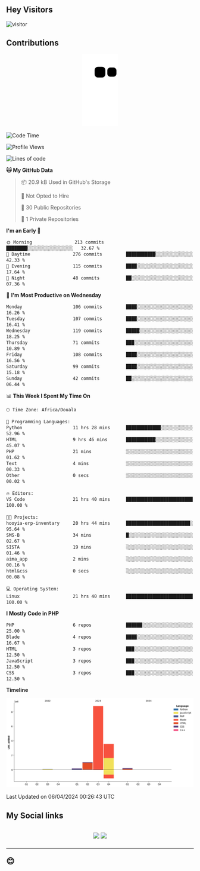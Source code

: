 ## Hey Visitors
![visitor](https://profile-counter.glitch.me/Fotsingboris/count.svg)

## Contributions
<p align="center">
  <img src="https://raw.githubusercontent.com/Fotsingboris/Fotsingboris/output/github-contribution-grid-snake.svg" />
</p>

<!--START_SECTION:waka-->
![Code Time](http://img.shields.io/badge/Code%20Time-927%20hrs%2041%20mins-blue)

![Profile Views](http://img.shields.io/badge/Profile%20Views-0-blue)

![Lines of code](https://img.shields.io/badge/From%20Hello%20World%20I%27ve%20Written-13.8%20million%20lines%20of%20code-blue)

**🐱 My GitHub Data** 

> 📦 20.9 kB Used in GitHub's Storage 
 > 
> 🚫 Not Opted to Hire
 > 
> 📜 30 Public Repositories 
 > 
> 🔑 1 Private Repositories 
 > 
**I'm an Early 🐤** 

```text
🌞 Morning                213 commits         ████████░░░░░░░░░░░░░░░░░   32.67 % 
🌆 Daytime                276 commits         ███████████░░░░░░░░░░░░░░   42.33 % 
🌃 Evening                115 commits         ████░░░░░░░░░░░░░░░░░░░░░   17.64 % 
🌙 Night                  48 commits          ██░░░░░░░░░░░░░░░░░░░░░░░   07.36 % 
```
📅 **I'm Most Productive on Wednesday** 

```text
Monday                   106 commits         ████░░░░░░░░░░░░░░░░░░░░░   16.26 % 
Tuesday                  107 commits         ████░░░░░░░░░░░░░░░░░░░░░   16.41 % 
Wednesday                119 commits         █████░░░░░░░░░░░░░░░░░░░░   18.25 % 
Thursday                 71 commits          ███░░░░░░░░░░░░░░░░░░░░░░   10.89 % 
Friday                   108 commits         ████░░░░░░░░░░░░░░░░░░░░░   16.56 % 
Saturday                 99 commits          ████░░░░░░░░░░░░░░░░░░░░░   15.18 % 
Sunday                   42 commits          ██░░░░░░░░░░░░░░░░░░░░░░░   06.44 % 
```


📊 **This Week I Spent My Time On** 

```text
🕑︎ Time Zone: Africa/Douala

💬 Programming Languages: 
Python                   11 hrs 28 mins      █████████████░░░░░░░░░░░░   52.96 % 
HTML                     9 hrs 46 mins       ███████████░░░░░░░░░░░░░░   45.07 % 
PHP                      21 mins             ░░░░░░░░░░░░░░░░░░░░░░░░░   01.62 % 
Text                     4 mins              ░░░░░░░░░░░░░░░░░░░░░░░░░   00.33 % 
Other                    0 secs              ░░░░░░░░░░░░░░░░░░░░░░░░░   00.02 % 

🔥 Editors: 
VS Code                  21 hrs 40 mins      █████████████████████████   100.00 % 

🐱‍💻 Projects: 
hooyia-erp-inventary     20 hrs 44 mins      ████████████████████████░   95.64 % 
SMS-B                    34 mins             █░░░░░░░░░░░░░░░░░░░░░░░░   02.67 % 
SISTA                    19 mins             ░░░░░░░░░░░░░░░░░░░░░░░░░   01.46 % 
aima_app                 2 mins              ░░░░░░░░░░░░░░░░░░░░░░░░░   00.16 % 
html&css                 0 secs              ░░░░░░░░░░░░░░░░░░░░░░░░░   00.08 % 

💻 Operating System: 
Linux                    21 hrs 40 mins      █████████████████████████   100.00 % 
```

**I Mostly Code in PHP** 

```text
PHP                      6 repos             ██████░░░░░░░░░░░░░░░░░░░   25.00 % 
Blade                    4 repos             ████░░░░░░░░░░░░░░░░░░░░░   16.67 % 
HTML                     3 repos             ███░░░░░░░░░░░░░░░░░░░░░░   12.50 % 
JavaScript               3 repos             ███░░░░░░░░░░░░░░░░░░░░░░   12.50 % 
CSS                      3 repos             ███░░░░░░░░░░░░░░░░░░░░░░   12.50 % 
```



**Timeline**

![Lines of Code chart](https://raw.githubusercontent.com/Fotsingboris/Fotsingboris/main/assets/bar_graph.png)


 Last Updated on 06/04/2024 00:26:43 UTC
<!--END_SECTION:waka-->

<h2>My Social links <h2>
<p align="center">
   <a href="https://linkedin.com/in/Fotsingboris-Mathieu"><img src="https://img.shields.io/badge/linkedin-%230077B5.svg?style=for-the-badge&logo=linkedin&logoColor=white"></a>
   <a href="https://instagram.com/Fotsingboris"><img src="https://img.shields.io/badge/instagram-%23E4405F.svg?style=for-the-badge&logo=Instagram&logoColor=white"></a>
  </p>
<hr>
😊
